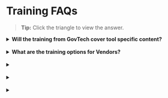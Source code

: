 # Training FAQs

>**Tip:** Click the triangle to view the answer.

<details>
  <summary><b>Will the training from GovTech cover tool specific content?  </b></summary><br>

We will

</details>
<br>

<details>
  <summary><b> What are the training options for Vendors? </b></summary><br>

- All Self-paced training materials - tech documentation and videos will be available on Developer Portal. 
- All Live training - SHIP-HATS team will invite participants based on their onboarding or migration plans. Agencies can nominate their Vendors team to attend these workshops or webinars. 
- We are launching an option for Vendors to purchase 3-month training access to SHIP-HATS product by the end of 2022.

</details>
<br>

<details>
  <summary><b>  </b></summary><br>


</details>
<br>

<details>
  <summary><b>  </b></summary><br>


</details>
<br>

<details>
  <summary><b>  </b></summary><br>


</details>
<br>

